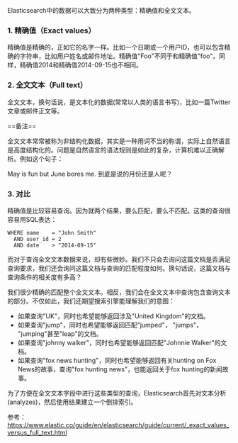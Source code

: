 Elasticsearch中的数据可以大致分为两种类型：精确值和全文文本。

### 1. 精确值（Exact values）

精确值是精确的，正如它的名字一样。比如一个日期或一个用户ID，也可以包含精确的字符串，比如用户姓名或邮件地址。精确值"Foo"不同于和精确值"foo"。同样，精确值2014和精确值2014-09-15也不相同。

### 2. 全文文本（Full text）

全文文本，换句话说，是文本化的数据(常常以人类的语言书写)，比如一篇Twitter文章或邮件正文等。

==备注==

全文文本常常被称为非结构化数据，其实是一种用词不当的称谓，实际上自然语言是高度结构化的。问题是自然语言的语法规则是如此的复杂，计算机难以正确解析。例如这个句子：

May is fun but June bores me.
到底是说的月份还是人呢？
### 3. 对比

精确值是比较容易查询。因为就两个结果，要么匹配，要么不匹配。这类的查询很容易用SQL表达：
```
WHERE name    = "John Smith"
  AND user_id = 2
  AND date    > "2014-09-15"
```
而对于查询全文文本数据来说，却有些微妙。我们不只会去询问这篇文档是否满足查询要求，我们还会询问这篇文档与查询的匹配程度如何。换句话说，这篇文档与查询条件的相关度有多高？

我们很少精确的匹配整个全文文本。相反，我们会在全文文本中查询包含查询文本的部分。不仅如此，我们还期望搜索引擎能理解我们的意图：

- 如果查询"UK"，同时也希望能够返回涉及"United Kingdom"的文档。
- 如果查询"jump"，同时也希望能够返回匹配"jumped"， "jumps"， "jumping"甚至"leap"的文档。
- 如果查询"johnny walker"，同时也希望能够返回匹配"Johnnie Walker"的文档。
- 如果查询"fox news hunting"，同时也希望能够返回有关hunting on Fox News的故事，查询"fox hunting news"，也能返回关于fox hunting的新闻故事。



为了方便在全文文本字段中进行这些类型的查询，Elasticsearch首先对文本分析(analyzes)，然后使用结果建立一个倒排索引。



参考：https://www.elastic.co/guide/en/elasticsearch/guide/current/_exact_values_versus_full_text.html

